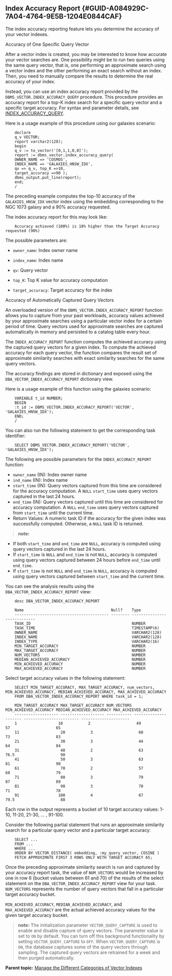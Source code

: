 ## Index Accuracy Report {#GUID-A084929C-7A04-4764-9E5B-1204E0844CAF}

The index accuracy reporting feature lets you determine the accuracy of your vector indexes.

Accuracy of One Specific Query Vector

After a vector index is created, you may be interested to know how accurate your vector searches are. One possibility might be to run two queries using the same query vector, that is, one performing an approximate search using a vector index and the other performing an exact search without an index. Then, you need to manually compare the results to determine the real accuracy of your index.

Instead, you can use an index accuracy report provided by the `DBMS_VECTOR.INDEX_ACCURACY_QUERY` procedure. This procedure provides an accuracy report for a top-K index search for a specific query vector and a specific target accuracy. For syntax and parameter details, see [INDEX_ACCURACY_QUERY](index_accuracy_query.md#GUID-4DC6EDAD-659E-4093-B1CE-D116E0EC6A1D). 

Here is a usage example of this procedure using our galaxies scenario: 
```
    declare
    q_v VECTOR;
    report varchar2(128);
    begin
    q_v := to_vector('[0,1,1,0,0]');
    report := dbms_vector.index_accuracy_query(
    OWNER_NAME => 'COSMOS',
    INDEX_NAME => 'GALAXIES_HNSW_IDX',
    qv => q_v, top_K =>10,
    target_accuracy =>90 );
    dbms_output.put_line(report);
    end;
    /
```
    

The preceding example computes the top-10 accuracy of the `GALAXIES_HNSW_IDX` vector index using the embedding corresponding to the NGC 1073 galaxy and a 90% accuracy requested. 

The index accuracy report for this may look like: 
```
    Accuracy achieved (100%) is 10% higher than the Target Accuracy requested (90%)
```
    

The possible parameters are:

  * `owner_name`: Index owner name 

  * `index_name`: Index name 

  * `qv`: Query vector 

  * `top_K`: Top K value for accuracy computation 

  * `target_accuracy`: Target accuracy for the index 




Accuracy of Automatically Captured Query Vectors

An overloaded version of the `DBMS_VECTOR.INDEX_ACCURACY_REPORT` function allows you to capture from your past workloads, accuracy values achieved by your approximate searches using a particular vector index for a certain period of time. Query vectors used for approximate searches are captured automatically in memory and persisted to a catalog table every hour. 

The `INDEX_ACCURACY_REPORT` function computes the achieved accuracy using the captured query vectors for a given index. To compute the achieved accuracy for each query vector, the function compares the result set of approximate similarity searches with exact similarity searches for the same query vectors. 

The accuracy findings are stored in dictionary and exposed using the `DBA_VECTOR_INDEX_ACCURACY_REPORT` dictionary view. 

Here is a usage example of this function using the galaxies scenario:
```
    VARIABLE t_id NUMBER;
    BEGIN
    :t_id := DBMS_VECTOR.INDEX_ACCURACY_REPORT('VECTOR', 'GALAXIES_HNSW_IDX');
    END;
    /
```
    

You can also run the following statement to get the corresponding task identifier:
```
    SELECT DBMS_VECTOR.INDEX_ACCURACY_REPORT('VECTOR', 'GALAXIES_HNSW_IDX');
```
    

The following are possible parameters for the `INDEX_ACCURACY_REPORT` function: 

  * `owner_name` (IN): Index owner name 
  * `ind_name` (IN): Index name 
  * `start_time` (IN): Query vectors captured from this time are considered for the accuracy computation. A `NULL` `start_time` uses query vectors captured in the last 24 hours. 
  * `end_time` (IN): Query vectors captured until this time are considered for accuracy computation. A `NULL` `end_time` uses query vectors captured from `start_time` until the current time. 
  * Return Values: A numeric task ID if the accuracy for the given index was successfully computed. Otherwise, a `NULL` task ID is returned. 



> **note:** 

  * If both `start_time` and `end_time` are `NULL`, accuracy is computed using query vectors captured in the last 24 hours. 
  * If `start_time` is `NULL` and `end_time` is not `NULL`, accuracy is computed using query vectors captured between 24 hours before `end_time` until `end_time`. 
  * If `start_time` is not `NULL` and `end_time` is `NULL`, accuracy is computed using query vectors captured between `start_time` and the current time. 



You can see the analysis results using the `DBA_VECTOR_INDEX_ACCURACY_REPORT` view: 
```
    desc DBA_VECTOR_INDEX_ACCURACY_REPORT
```
```
    Name                                      Null?    Type
    ----------------------------------------- -------- ----------------------------
    TASK_ID                                            NUMBER
    TASK_TIME                                          TIMESTAMP(6)
    OWNER_NAME                                         VARCHAR2(128)
    INDEX_NAME                                         VARCHAR2(128)
    INDEX_TYPE                                         VARCHAR2(16)
    MIN_TARGET_ACCURACY                                NUMBER
    MAX_TARGET_ACCURACY                                NUMBER
    NUM_VECTORS                                        NUMBER
    MEDIAN_ACHIEVED_ACCURACY                           NUMBER
    MIN_ACHIEVED_ACCURACY                              NUMBER
    MAX_ACHIEVED_ACCURACY                              NUMBER
```
    

Select target accuracy values in the following statement:
```
    SELECT MIN_TARGET_ACCURACY, MAX_TARGET_ACCURACY, num_vectors, MIN_ACHIEVED_ACCURACY, MEDIAN_ACHIEVED_ACCURACY, MAX_ACHIEVED_ACCURACY
    FROM DBA_VECTOR_INDEX_ACCURACY_REPORT WHERE task_id = 1;
```
```
    MIN_TARGET_ACCURACY MAX_TARGET_ACCURACY NUM_VECTORS MIN_ACHIEVED_ACCURACY MEDIAN_ACHIEVED_ACCURACY MAX_ACHIEVED_ACCURACY
    ------------------- ------------------- ----------- --------------------- ------------------------ ---------------------
    1                  10           2                    49                       57                    65
    11                  20           3                    60                       73                    83
    21                  30           3                    44                       64                    84
    31                  40           2                    63                     76.5                    90
    41                  50           3                    63                       81                    90
    61                  70           2                    57                       68                    79
    71                  80           3                    79                       87                    89
    81                  90           3                    70                       71                    78
    91                 100           4                    67                     79.5                    88
```
    

Each row in the output represents a bucket of 10 target accuracy values: 1-10, 11-20, 21-30, … , 91-100.

Consider the following partial statement that runs an approximate similarity search for a particular query vector and a particular target accuracy:
```
    SELECT ...
    FROM ...
    WHERE ...
    ORDER BY VECTOR_DISTANCE( embedding, :my_query_vector, COSINE )
    FETCH APPROXIMATE FIRST 3 ROWS ONLY WITH TARGET ACCURACY 65;
```
    

Once the preceding approximate similarity search is run and captured by your accuracy report task, the value of `NUM_VECTORS` would be increased by one in row 6 (bucket values between 61 and 70) of the results of the select statement on the `DBA_VECTOR_INDEX_ACCURACY_REPORT` view for your task. `NUM_VECTORS` represents the number of query vectors that fall in a particular target accuracy bucket. 

`MIN_ACHIEVED_ACCURACY`, `MEDIAN_ACHIEVED_ACCURACY`, and `MAX_ACHIEVED_ACCURACY` are the actual achieved accuracy values for the given target accuracy bucket. 

> **note:** The initialization parameter `VECTOR_QUERY_CAPTURE` is used to enable and disable capture of query vectors. The parameter value is set to `ON` by default. You can turn off this background functionality by setting `VECTOR_QUERY_CAPTURE` to `OFF`. When `VECTOR_QUERY_CAPTURE` is `ON`, the database captures some of the query vectors through sampling. The captured query vectors are retrained for a week and then purged automatically. 

**Parent topic:** [Manage the Different Categories of Vector Indexes](manage-different-categories-vector-indexes.md)
